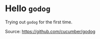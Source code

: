 # Hello `godog`

Trying out `godog` for the first time.

Source: <https://github.com/cucumber/godog>
